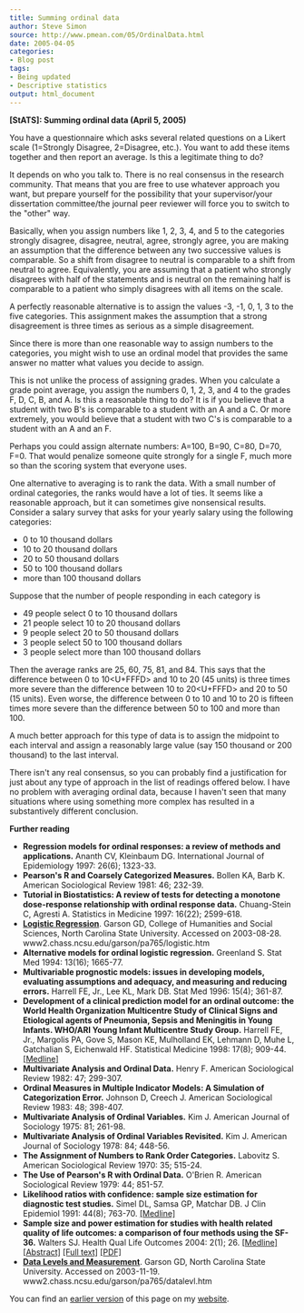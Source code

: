 ```yaml
---
title: Summing ordinal data
author: Steve Simon
source: http://www.pmean.com/05/OrdinalData.html
date: 2005-04-05
categories:
- Blog post
tags:
- Being updated
- Descriptive statistics
output: html_document
---
```

**[StATS]: Summing ordinal data (April 5, 2005)**

You have a questionnaire which asks several related questions on a
Likert scale (1=Strongly Disagree, 2=Disagree, etc.). You want to add
these items together and then report an average. Is this a legitimate
thing to do?

It depends on who you talk to. There is no real consensus in the
research community. That means that you are free to use whatever
approach you want, but prepare yourself for the possibility that your
supervisor/your dissertation committee/the journal peer reviewer will
force you to switch to the "other" way.

Basically, when you assign numbers like 1, 2, 3, 4, and 5 to the
categories strongly disagree, disagree, neutral, agree, strongly agree,
you are making an assumption that the difference between any two
successive values is comparable. So a shift from disagree to neutral is
comparable to a shift from neutral to agree. Equivalently, you are
assuming that a patient who strongly disagrees with half of the
statements and is neutral on the remaining half is comparable to a
patient who simply disagrees with all items on the scale.

A perfectly reasonable alternative is to assign the values -3, -1, 0, 1,
3 to the five categories. This assignment makes the assumption that a
strong disagreement is three times as serious as a simple disagreement.

Since there is more than one reasonable way to assign numbers to the
categories, you might wish to use an ordinal model that provides the
same answer no matter what values you decide to assign.

This is not unlike the process of assigning grades. When you calculate a
grade point average, you assign the numbers 0, 1, 2, 3, and 4 to the
grades F, D, C, B, and A. Is this a reasonable thing to do? It is if you
believe that a student with two B's is comparable to a student with an
A and a C. Or more extremely, you would believe that a student with two
C's is comparable to a student with an A and an F.

Perhaps you could assign alternate numbers: A=100, B=90, C=80, D=70,
F=0. That would penalize someone quite strongly for a single F, much
more so than the scoring system that everyone uses.

One alternative to averaging is to rank the data. With a small number of
ordinal categories, the ranks would have a lot of ties. It seems like a
reasonable approach, but it can sometimes give nonsensical results.
Consider a salary survey that asks for your yearly salary using the
following categories:

-   0 to 10 thousand dollars
-   10 to 20 thousand dollars
-   20 to 50 thousand dollars
-   50 to 100 thousand dollars
-   more than 100 thousand dollars

Suppose that the number of people responding in each category is

-   49 people select 0 to 10 thousand dollars
-   21 people select 10 to 20 thousand dollars
-   9 people select 20 to 50 thousand dollars
-   3 people select 50 to 100 thousand dollars
-   3 people select more than 100 thousand dollars

Then the average ranks are 25, 60, 75, 81, and 84. This says that the
difference between 0 to 10<U+FFFD> and 10 to 20 (45 units) is three times more
severe than the difference between 10 to 20<U+FFFD> and 20 to 50 (15 units).
Even worse, the difference between 0 to 10 and 10 to 20 is fifteen times
more severe than the difference between 50 to 100 and more than 100.

A much better approach for this type of data is to assign the midpoint
to each interval and assign a reasonably large value (say 150 thousand
or 200 thousand) to the last interval.

There isn't any real consensus, so you can probably find a
justification for just about any type of approach in the list of
readings offered below. I have no problem with averaging ordinal data,
because I haven't seen that many situations where using something more
complex has resulted in a substantively different conclusion.

**Further reading**

-   **Regression models for ordinal responses: a review of methods and
    applications.** Ananth CV, Kleinbaum DG. International Journal of
    Epidemiology 1997: 26(6); 1323-33.
-   **Pearson's R and Coarsely Categorized Measures.** Bollen KA, Barb
    K. American Sociological Review 1981: 46; 232-39.
-   **Tutorial in Biostatistics: A review of tests for detecting a
    monotone dose-response relationship with ordinal response data.**
    Chuang-Stein C, Agresti A. Statistics in Medicine 1997: 16(22);
    2599-618.
-   **[Logistic
    Regression](http://www2.chass.ncsu.edu/garson/pa765/logistic.htm%20)**.
    Garson GD, College of Humanities and Social Sciences, North Carolina
    State University. Accessed on 2003-08-28.
    www2.chass.ncsu.edu/garson/pa765/logistic.htm
-   **Alternative models for ordinal logistic regression.** Greenland S.
    Stat Med 1994: 13(16); 1665-77.
-   **Multivariable prognostic models: issues in developing models,
    evaluating assumptions and adequacy, and measuring and reducing
    errors.** Harrell FE, Jr., Lee KL, Mark DB. Stat Med 1996: 15(4);
    361-87.
-   **Development of a clinical prediction model for an ordinal outcome:
    the World Health Organization Multicentre Study of Clinical Signs
    and Etiological agents of Pneumonia, Sepsis and Meningitis in Young
    Infants. WHO/ARI Young Infant Multicentre Study Group.** Harrell FE,
    Jr., Margolis PA, Gove S, Mason KE, Mulholland EK, Lehmann D, Muhe
    L, Gatchalian S, Eichenwald HF. Statistical Medicine 1998: 17(8);
    909-44.
    [\[Medline\]](http://www.ncbi.nlm.nih.gov/entrez/query.fcgi?cmd=Retrieve&db=PubMed&list_uids=9595619&dopt=Abstract)
-   **Multivariate Analysis and Ordinal Data.** Henry F. American
    Sociological Review 1982: 47; 299-307.
-   **Ordinal Measures in Multiple Indicator Models: A Simulation of
    Categorization Error.** Johnson D, Creech J. American Sociological
    Review 1983: 48; 398-407.
-   **Multivariate Analysis of Ordinal Variables.** Kim J. American
    Journal of Sociology 1975: 81; 261-98.
-   **Multivariate Analysis of Ordinal Variables Revisited.** Kim J.
    American Journal of Sociology 1978: 84; 448-56.
-   **The Assignment of Numbers to Rank Order Categories.** Labovitz S.
    American Sociological Review 1970: 35; 515-24.
-   **The Use of Pearson's R with Ordinal Data.** O'Brien R. American
    Sociological Review 1979: 44; 851-57.
-   **Likelihood ratios with confidence: sample size estimation for
    diagnostic test studies.** Simel DL, Samsa GP, Matchar DB. J Clin
    Epidemiol 1991: 44(8); 763-70.
    [\[Medline\]](http://www.ncbi.nlm.nih.gov/entrez/query.fcgi?cmd=Retrieve&db=PubMed&list_uids=1941027&dopt=Abstract)
-   **Sample size and power estimation for studies with health related
    quality of life outcomes: a comparison of four methods using the
    SF-36.** Walters SJ. Health Qual Life Outcomes 2004: 2(1); 26.
    [\[Medline\]](http://www.ncbi.nlm.nih.gov/entrez/query.fcgi?cmd=Retrieve&db=PubMed&list_uids=15161494&dopt=Abstract)
    [\[Abstract\]](http://www.hqlo.com/content/2/1/26/abstract) [\[Full
    text\]](http://www.hqlo.com/content/2/1/26)
    [\[PDF\]](http://www.hqlo.com/content/pdf/1477-7525-2-26.pdf)
-   **[Data Levels and
    Measurement](http://www2.chass.ncsu.edu/garson/pa765/datalevl.htm%20)**.
    Garson GD, North Carolina State University. Accessed on 2003-11-19.
    www2.chass.ncsu.edu/garson/pa765/datalevl.htm

You can find an [earlier version][sim1] of this page on my [website][sim2].

[sim1]: http://www.pmean.com/05/OrdinalData.html
[sim2]: http://www.pmean.com

